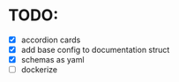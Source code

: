 # TODO:
- [x] accordion cards
- [x] add base config to documentation struct
- [x] schemas as yaml
- [ ] dockerize
